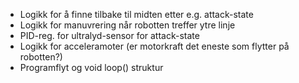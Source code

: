 - Logikk for å finne tilbake til midten etter e.g. attack-state
- Logikk for manuvrering når robotten treffer ytre linje
- PID-reg. for ultralyd-sensor for attack-state
- Logikk for acceleramoter (er motorkraft det eneste som flytter på robotten?)
- Programflyt og void loop() struktur
